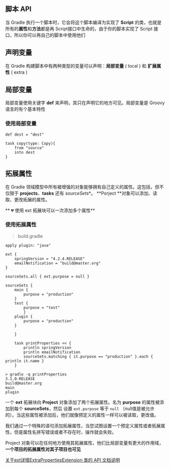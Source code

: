 ## 脚本 API

当 Gradle 执行一个脚本时，它会将这个脚本编译为实现了 **Script** 的类，也就是所有的**属性**和**方法**都是再 Script接口中生命的，由于你的脚本实现了 Script 接口，所以你可以再自己的脚本中使用他们

## 声明变量

在 Gradle 构建脚本中有两种类型的变量可以声明：**局部变量** ( local ) 和 **扩展属性** ( extra ) 

## 局部变量

局部变量使用关键字 **def** 来声明，其只在声明它的地方可见。局部变量是 Groovy 语言的有个基本特性

### 使用局部变量

```
def dest = "dest"

task copy(type: Copy){
    from "source"
    into dest
}

```

## 拓展属性

在 Gradle 领域模型中所有被增强的对象能够拥有自己定义的属性。这包括，但不仅限于 **projects**、**tasks** 还有 *sourceSets**。 **Porject **对象可以添加、读取、更改拓展的属性。

** 💔 使用 ext 拓展块可以一次添加多个属性**

### 使用拓展属性

> build.gradle

```
apply plugin: "java"

ext {
    springVersion = "4.2.4.RELEASE"
    emailNotification = "build@master.org"
}

sourceSets.all { ext.purpose = null }

sourceSets {
    main {
        purpose = "production"
    }
    test {
        purpose = "test"
        }
    plugin {
        purpose = "production"
    }

    }

    task printProperties << {
        println springVersion
        println emailNotification
        sourceSets.matching { it.purpose == "production" }.each { println it.name }
    }

```

```
> gradle -q printProperties
3.1.0.RELEASE
build@master.org
main
plugin

```

一个 **ext** 拓展块向 **Project** 对象添加了两个拓展属性。名为 **purpose** 的属性被添加到每个 **sourceSets**，然后 设置 `ext.purpose` 等于 `null` （null值是被允许的）。当这些属性被添加后，他们就像预定义的属性一样可以被读取，更改值。

我们通过一个特殊的语句添加拓展属性，当您试图设置一个预定义属性或者拓展属性，但是属性名拼写错误或者不存在时，操作就会失败。

Project 对象可以在任何地方使用其拓展属性，他们比局部变量有更大的作用域，**一个项目的拓展属性对其子项目也可见**

[关于ext详情ExtraPropertiesExtension 类的 API 文档说明](https://docs.gradle.org/current/dsl/org.gradle.api.plugins.ExtraPropertiesExtension.html)



